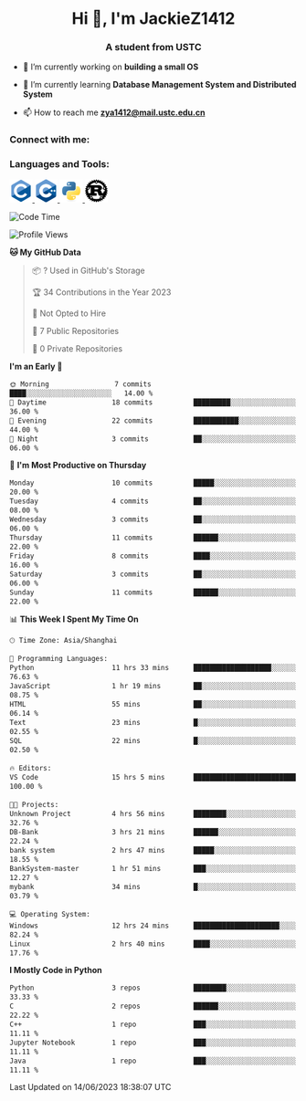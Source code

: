 <h1 align="center">Hi 👋, I'm JackieZ1412</h1>
<h3 align="center">A student from USTC</h3>

- 🔭 I’m currently working on **building a small OS**

- 🌱 I’m currently learning **Database Management System and Distributed System**

- 📫 How to reach me **zya1412@mail.ustc.edu.cn**

<h3 align="left">Connect with me:</h3>
<p align="left">
</p>

<h3 align="left">Languages and Tools:</h3>
<p align="left"> <a href="https://www.cprogramming.com/" target="_blank" rel="noreferrer"> <img src="https://raw.githubusercontent.com/devicons/devicon/master/icons/c/c-original.svg" alt="c" width="40" height="40"/> </a> <a href="https://www.w3schools.com/cpp/" target="_blank" rel="noreferrer"> <img src="https://raw.githubusercontent.com/devicons/devicon/master/icons/cplusplus/cplusplus-original.svg" alt="cplusplus" width="40" height="40"/> </a> <a href="https://www.python.org" target="_blank" rel="noreferrer"> <img src="https://raw.githubusercontent.com/devicons/devicon/master/icons/python/python-original.svg" alt="python" width="40" height="40"/> </a> <a href="https://www.rust-lang.org" target="_blank" rel="noreferrer"> <img src="https://raw.githubusercontent.com/devicons/devicon/master/icons/rust/rust-plain.svg" alt="rust" width="40" height="40"/> </a> </p>



<!--START_SECTION:waka-->
![Code Time](http://img.shields.io/badge/Code%20Time-445%20hrs%2037%20mins-blue)

![Profile Views](http://img.shields.io/badge/Profile%20Views-0-blue)

**🐱 My GitHub Data** 

> 📦 ? Used in GitHub's Storage 
 > 
> 🏆 34 Contributions in the Year 2023
 > 
> 🚫 Not Opted to Hire
 > 
> 📜 7 Public Repositories 
 > 
> 🔑 0 Private Repositories 
 > 
**I'm an Early 🐤** 

```text
🌞 Morning                7 commits           ████░░░░░░░░░░░░░░░░░░░░░   14.00 % 
🌆 Daytime                18 commits          █████████░░░░░░░░░░░░░░░░   36.00 % 
🌃 Evening                22 commits          ███████████░░░░░░░░░░░░░░   44.00 % 
🌙 Night                  3 commits           ██░░░░░░░░░░░░░░░░░░░░░░░   06.00 % 
```
📅 **I'm Most Productive on Thursday** 

```text
Monday                   10 commits          █████░░░░░░░░░░░░░░░░░░░░   20.00 % 
Tuesday                  4 commits           ██░░░░░░░░░░░░░░░░░░░░░░░   08.00 % 
Wednesday                3 commits           ██░░░░░░░░░░░░░░░░░░░░░░░   06.00 % 
Thursday                 11 commits          ██████░░░░░░░░░░░░░░░░░░░   22.00 % 
Friday                   8 commits           ████░░░░░░░░░░░░░░░░░░░░░   16.00 % 
Saturday                 3 commits           ██░░░░░░░░░░░░░░░░░░░░░░░   06.00 % 
Sunday                   11 commits          ██████░░░░░░░░░░░░░░░░░░░   22.00 % 
```


📊 **This Week I Spent My Time On** 

```text
🕑︎ Time Zone: Asia/Shanghai

💬 Programming Languages: 
Python                   11 hrs 33 mins      ███████████████████░░░░░░   76.63 % 
JavaScript               1 hr 19 mins        ██░░░░░░░░░░░░░░░░░░░░░░░   08.75 % 
HTML                     55 mins             ██░░░░░░░░░░░░░░░░░░░░░░░   06.14 % 
Text                     23 mins             █░░░░░░░░░░░░░░░░░░░░░░░░   02.55 % 
SQL                      22 mins             █░░░░░░░░░░░░░░░░░░░░░░░░   02.50 % 

🔥 Editors: 
VS Code                  15 hrs 5 mins       █████████████████████████   100.00 % 

🐱‍💻 Projects: 
Unknown Project          4 hrs 56 mins       ████████░░░░░░░░░░░░░░░░░   32.76 % 
DB-Bank                  3 hrs 21 mins       ██████░░░░░░░░░░░░░░░░░░░   22.24 % 
bank system              2 hrs 47 mins       █████░░░░░░░░░░░░░░░░░░░░   18.55 % 
BankSystem-master        1 hr 51 mins        ███░░░░░░░░░░░░░░░░░░░░░░   12.27 % 
mybank                   34 mins             █░░░░░░░░░░░░░░░░░░░░░░░░   03.79 % 

💻 Operating System: 
Windows                  12 hrs 24 mins      █████████████████████░░░░   82.24 % 
Linux                    2 hrs 40 mins       ████░░░░░░░░░░░░░░░░░░░░░   17.76 % 
```

**I Mostly Code in Python** 

```text
Python                   3 repos             ████████░░░░░░░░░░░░░░░░░   33.33 % 
C                        2 repos             ██████░░░░░░░░░░░░░░░░░░░   22.22 % 
C++                      1 repo              ███░░░░░░░░░░░░░░░░░░░░░░   11.11 % 
Jupyter Notebook         1 repo              ███░░░░░░░░░░░░░░░░░░░░░░   11.11 % 
Java                     1 repo              ███░░░░░░░░░░░░░░░░░░░░░░   11.11 % 
```




 Last Updated on 14/06/2023 18:38:07 UTC
<!--END_SECTION:waka-->
